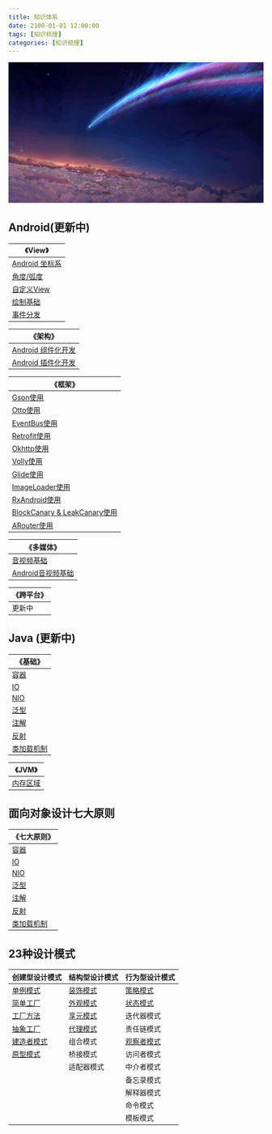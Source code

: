 ```yaml
---
title: 知识体系
date: 2100-01-01 12:00:00
tags: [知识梳理]
categories: [知识梳理]
---
```


![](knowlageinorder/timg.jpg)

<!--more-->

## Android(更新中)

| 《View》                                                                |
| --------------------------------------------------------------------- |
| [Android 坐标系](https://marktsy.github.io/2020/03/23/androidviewbase1/) |
| [角度/弧度](https://marktsy.github.io/2020/03/23/androidviewbase2/)       |
| [自定义View](https://marktsy.github.io/2020/03/23/androidviewpro1/)      |
| [绘制基础](https://marktsy.github.io/2020/03/23/androidviewpro2/)         |
| [事件分发](https://marktsy.github.io/2020/05/06/androidshijian/)          |

| 《架构》                                                                    |
| ----------------------------------------------------------------------- |
| [Android 组件化开发](https://marktsy.github.io/2020/04/08/androidzujianhua/) |
| [Android 插件化开发](https://marktsy.github.io/2020/04/09/androidplugin/)    |

| 《框架》                                                                                 |
| ------------------------------------------------------------------------------------ |
| [Gson使用](https://marktsy.github.io/2020/04/23/androidgson/)                          |
| [Otto使用](https://marktsy.github.io/2020/03/12/androidottousage/)                     |
| [EventBus使用](https://marktsy.github.io/2020/03/12/androideventbususage/)             |
| [Retrofit使用](https://marktsy.github.io/2020/03/12/androidretorfituse/)               |
| [Okhttp使用](https://marktsy.github.io/2020/03/12/androidokttpuse/)                    |
| [Volly使用](https://marktsy.github.io/2020/03/11/androidvolleyuse/)                    |
| [Glide使用](https://marktsy.github.io/2020/03/09/androidframworkglide/)                |
| [ImageLoader使用](https://marktsy.github.io/2020/03/09/androidframworkimageloader/)    |
| [RxAndroid使用](https://marktsy.github.io/2020/04/10/androidrxandroid/)                |
| [BlockCanary & LeakCanary使用](https://marktsy.github.io/2020/03/12/androidblockleak/) |
| [ARouter使用](https://marktsy.github.io/2020/04/10/androidarouter/)                    |

| 《多媒体》                                                                  |
| ---------------------------------------------------------------------- |
| [音视频基础](https://marktsy.github.io/2020/04/13/videobase/)               |
| [Android音视频基础](https://marktsy.github.io/2020/04/13/androidmediabase/) |

| 《跨平台》 |
| ----- |
| 更新中   |

## Java (更新中)

| 《基础》                                                           |
| -------------------------------------------------------------- |
| [容器](https://marktsy.github.io/2020/03/12/javacollector/)      |
| [IO](https://marktsy.github.io/2020/03/12/javaio/)             |
| [NIO](https://marktsy.github.io/2020/03/12/nio/)               |
| [泛型](https://marktsy.github.io/2020/03/30/javagenercity/)      |
| [注解](https://marktsy.github.io/2020/04/23/javazhujie/)         |
| [反射](https://marktsy.github.io/2020/04/07/javareflect/)        |
| [类加载机制](https://marktsy.github.io/2020/04/05/javaclassloader/) |

| 《JVM》                                                   |
| ------------------------------------------------------- |
| [内存区域](https://marktsy.github.io/2020/04/05/javaneicun) |

## 面向对象设计七大原则

| 《七大原则》                                                           |
| -------------------------------------------------------------- |
| [容器](https://marktsy.github.io/2020/03/12/javacollector/)      |
| [IO](https://marktsy.github.io/2020/03/12/javaio/)             |
| [NIO](https://marktsy.github.io/2020/03/12/nio/)               |
| [泛型](https://marktsy.github.io/2020/03/30/javagenercity/)      |
| [注解](https://marktsy.github.io/2020/04/23/javazhujie/)         |
| [反射](https://marktsy.github.io/2020/04/07/javareflect/)        |
| [类加载机制](https://marktsy.github.io/2020/04/05/javaclassloader/) |

## 23种设计模式

| 创建型设计模式                                                               | 结构型设计模式                                                      | 行为型设计模式                                                     |
| --------------------------------------------------------------------- | ------------------------------------------------------------ | ----------------------------------------------------------- |
| [单例模式](https://marktsy.github.io/2020/04/18/moshidanli/)              | [装饰模式](https://marktsy.github.io/2020/04/22/moshizhuangshi/) | [策略模式](https://marktsy.github.io/2020/04/23/moshicelue/)    |
| [简单工厂](https://marktsy.github.io/2020/04/19/moshijiandangongchang/)   | [外观模式](https://marktsy.github.io/2020/04/22/moshiwaiguan/)   | [状态模式](https://marktsy.github.io/2020/04/23/moshistate/)    |
| [工厂方法](https://marktsy.github.io/2020/04/19/moshigongchangfangfa/)    | [享元模式](https://marktsy.github.io/2020/04/22/moshixiangyuan/) | 迭代器模式                                                       |
| [抽象工厂](https://marktsy.github.io/2020/04/19/moshichouxianggongchang/) | [代理模式](https://marktsy.github.io/2020/04/19/moshidaili/)     | 责任链模式                                                       |
| [建造者模式](https://marktsy.github.io/2020/04/19/moshijianzaozhe/)        | 组合模式                                                         | [观察者模式](https://marktsy.github.io/2020/05/08/moshiguancha/) |
| [原型模式](https://marktsy.github.io/2020/04/19/moshiyuanxing/)           | 桥接模式                                                         | 访问者模式                                                       |
|                                                                       | 适配器模式                                                        | 中介者模式                                                       |
|                                                                       |                                                              | 备忘录模式                                                       |
|                                                                       |                                                              | 解释器模式                                                       |
|                                                                       |                                                              | 命令模式                                                        |
|                                                                       |                                                              | 模板模式                                                        |
